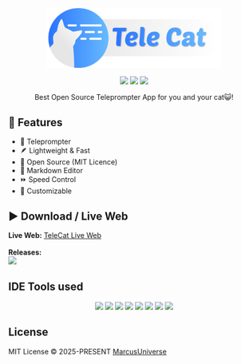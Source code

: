<p align="center">
<a href="https://marcus-universe.github.io/TeleCat/" target="_blank">
    <img width="350" src="./ci/SVG/wide.svg" alt="logo">
</a>
</p>
<center>
<div align="center">
<img src="https://img.shields.io/github/license/marcus-universe/TeleCat.svg" />
<img src="https://img.shields.io/github/downloads/marcus-universe/TeleCat/total.svg" />
<img src="https://img.shields.io/github/package-json/v/marcus-universe/TeleCat?style=for-the-badge.svg" />
</div>
</center>
<p align="center">
Best Open Source Teleprompter App for you and your cat😺!
<br />

<h2>🚀 Features</h2>
<ul>
    <li>📜 Teleprompter</li>
    <li>🪶 Lightweight & Fast</li>
    <li>🔎 Open Source (MIT Licence)</li>
    <li>📝 Markdown Editor</li>
    <li>⏩ Speed Control</li>
    <li>🌈 Customizable</li>
</ul>

<h2> ▶️ Download / Live Web</h2>
<b>Live Web:</b> <a href="https://marcus-universe.github.io/TeleCat/" target="_blank">TeleCat Live Web</a>
<br />
<br>
<b>Releases:</b>
<br>
<a href="https://github.com/marcus-universe/TeleCat/releases/latest" target="_blank"><img src="https://img.shields.io/badge/DOWNLOAD-77adff?style=for-the-badge" /></a>

## IDE Tools used
<div align="center">
<img src="https://img.shields.io/github/package-json/dependency-version/marcus-universe/TeleCat/nuxt.svg?logo=nuxt" />
<img src="https://img.shields.io/github/package-json/dependency-version/marcus-universe/TeleCat/@tauri-apps/api.svg?logo=tauri" />
<img src="https://img.shields.io/github/package-json/dependency-version/marcus-universe/TeleCat/pinia.svg" />
<img src="https://img.shields.io/github/package-json/dependency-version/marcus-universe/TeleCat/vue.svg?logo=vuedotjs" />
<img src="https://img.shields.io/github/package-json/dependency-version/marcus-universe/TeleCat/marked.svg?logo=markdown" />
<img src="https://img.shields.io/badge/typescript--blue?logo=typescript&logoColor=eeeeee" />
<img src="https://img.shields.io/badge/eslint--blue?logo=eslint&logoColor=eeeeee" />
<img src="https://img.shields.io/badge/rust--blue?logo=rust" />
</div>

## License

MIT License © 2025-PRESENT [MarcusUniverse](https://github.com/marcus-universe)
